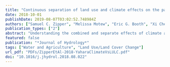 ```yaml
---
title: "Continuous separation of land use and climate effects on the past and future water balance"
date: 2018-10-01
publishDate: 2019-08-07T03:02:52.748984Z
authors: ["Samuel C. Zipper", "Melissa Motew", "Eric G. Booth", "Xi Chen", "Jiangxiao Qiu", "Christopher J. Kucharik", "Stephen R. Carpenter", "Steven P. Loheide II"]
publication_types: ["2"]
abstract: "Understanding the combined and separate effects of climate and land use change on the water cycle is necessary to mitigate negative impacts. However, existing methodologies typically divide data into discrete (before and after) periods, implicitly representing climate and land use as step changes when in reality these changes are often gradual. Here, we introduce a new regression-based methodological framework designed to separate climate and land use effects on any hydrological flux of interest continuously through time, and estimate uncertainty in the contribution of these two drivers. We present two applications in the Yahara River Watershed (Wisconsin, USA) demonstrating how our approach can be used to understand synergistic or antagonistic relationships between land use and climate in either the past or the future: (1) historical streamflow, baseflow, and quickflow in an urbanizing subwatershed; and (2) simulated future evapotranspiration, drainage, and direct runoff from a suite of contrasting climate and land use scenarios for the entire watershed. In the historical analysis, we show that ∼60% of recent streamflow changes can be attributed to climate, with approximately equal contributions from quickflow and baseflow. However, our continuous method reveals that baseflow is significantly increasing through time, primarily due to land use change and potentially influenced by long-term increases in groundwater storage. In the simulation of future changes, we show that all components of the future water balance will respond more strongly to changes in climate than land use, with the largest potential land use effects on drainage. These results indicate that diverse land use change trajectories may counteract each other while the effects of climate are more homogeneous at watershed scales. Therefore, management opportunities to counteract climate change effects will likely be more effective at smaller spatial scales, where land use trajectories are unidirectional."
featured: false
publication: "*Journal of Hydrology*"
tags: ["Water and Agriculture", "Land Use/Land Cover Change"]
url_pdf: "PDFs/ZipperEtAl-2018-YaharaClimateVsLULC.pdf"
doi: "10.1016/j.jhydrol.2018.08.022"
---
```


